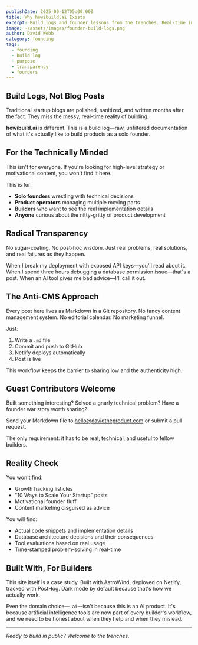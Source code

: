 ```yaml
---
publishDate: 2025-09-12T05:00:00Z
title: Why howibuild.ai Exists
excerpt: Build logs and founder lessons from the trenches. Real-time insights for solo founders, product operators, and technically minded builders.
image: ~/assets/images/founder-build-logs.png
author: David Webb
category: founding
tags:
  - founding
  - build-log
  - purpose
  - transparency
  - founders
---
```


## Build Logs, Not Blog Posts

Traditional startup blogs are polished, sanitized, and written months after the fact. They miss the messy, real-time reality of building.

**howibuild.ai** is different. This is a build log—raw, unfiltered documentation of what it's actually like to build products as a solo founder.

## For the Technically Minded

This isn't for everyone. If you're looking for high-level strategy or motivational content, you won't find it here.

This is for:
- **Solo founders** wrestling with technical decisions
- **Product operators** managing multiple moving parts  
- **Builders** who want to see the real implementation details
- **Anyone** curious about the nitty-gritty of product development

## Radical Transparency

No sugar-coating. No post-hoc wisdom. Just real problems, real solutions, and real failures as they happen.

When I break my deployment with exposed API keys—you'll read about it. When I spend three hours debugging a database permission issue—that's a post. When an AI tool gives me bad advice—I'll call it out.

## The Anti-CMS Approach

Every post here lives as Markdown in a Git repository. No fancy content management system. No editorial calendar. No marketing funnel.

Just:
1. Write a `.md` file
2. Commit and push to GitHub
3. Netlify deploys automatically
4. Post is live

This workflow keeps the barrier to sharing low and the authenticity high.

## Guest Contributors Welcome

Built something interesting? Solved a gnarly technical problem? Have a founder war story worth sharing?

Send your Markdown file to hello@davidtheproduct.com or submit a pull request. 

The only requirement: it has to be real, technical, and useful to fellow builders.

## Reality Check

You won't find:
- Growth hacking listicles
- "10 Ways to Scale Your Startup" posts
- Motivational founder fluff
- Content marketing disguised as advice

You will find:
- Actual code snippets and implementation details
- Database architecture decisions and their consequences  
- Tool evaluations based on real usage
- Time-stamped problem-solving in real-time

## Built With, For Builders

This site itself is a case study. Built with AstroWind, deployed on Netlify, tracked with PostHog. Dark mode by default because that's how we actually work.

Even the domain choice—`.ai`—isn't because this is an AI product. It's because artificial intelligence tools are now part of every builder's workflow, and we need to be honest about when they help and when they mislead.

---

*Ready to build in public? Welcome to the trenches.*